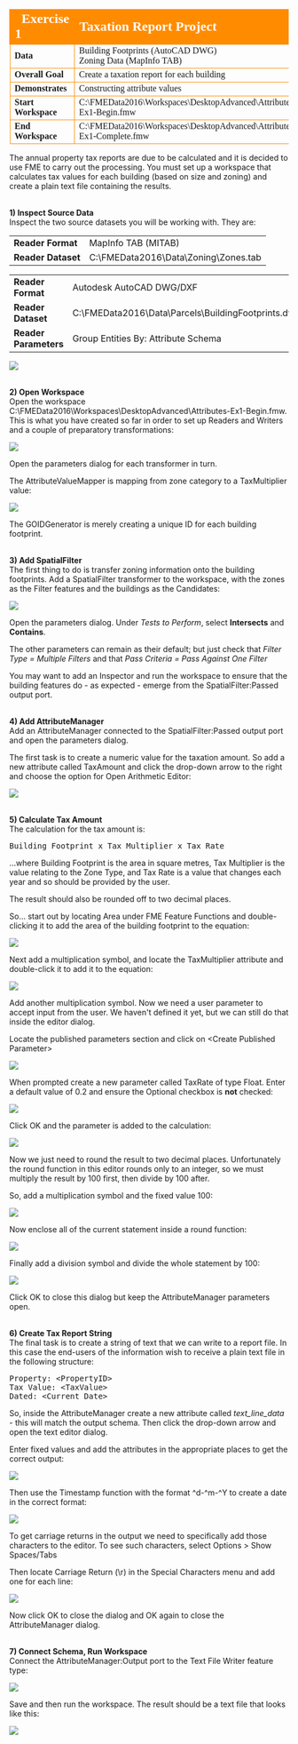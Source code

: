 <!--Exercise Section-->
<!--NB: In GitBook world we don't give a number to exercises-->

<table style="border-spacing: 0px;border-collapse: collapse;font-family:serif">
<tr>
<td style="vertical-align:middle;background-color:darkorange;border: 2px solid darkorange">
<i class="fa fa-cogs fa-lg fa-pull-left fa-fw" style="color:white;padding-right: 12px;vertical-align:text-top"></i>
<span style="color:white;font-size:x-large;font-weight: bold">Exercise 1</span>
</td>
<td style="border: 2px solid darkorange;background-color:darkorange;color:white">
<span style="color:white;font-size:x-large;font-weight: bold">Taxation Report Project</span>
</td>
</tr>

<tr>
<td style="border: 1px solid darkorange; font-weight: bold">Data</td>
<td style="border: 1px solid darkorange">Building Footprints (AutoCAD DWG)<br>Zoning Data (MapInfo TAB)</td>
</tr>

<tr>
<td style="border: 1px solid darkorange; font-weight: bold">Overall Goal</td>
<td style="border: 1px solid darkorange">Create a taxation report for each building</td>
</tr>

<tr>
<td style="border: 1px solid darkorange; font-weight: bold">Demonstrates</td>
<td style="border: 1px solid darkorange">Constructing attribute values</td>
</tr>

<tr>
<td style="border: 1px solid darkorange; font-weight: bold">Start Workspace</td>
<td style="border: 1px solid darkorange">C:\FMEData2016\Workspaces\DesktopAdvanced\Attributes-Ex1-Begin.fmw</td>
</tr>

<tr>
<td style="border: 1px solid darkorange; font-weight: bold">End Workspace</td>
<td style="border: 1px solid darkorange">C:\FMEData2016\Workspaces\DesktopAdvanced\Attributes-Ex1-Complete.fmw</td>
</tr>

</table>

The annual property tax reports are due to be calculated and it is decided to use FME to carry out the processing. You must set up a workspace that calculates tax values for each building (based on size and zoning) and create a plain text file containing the results.


<br>**1) Inspect Source Data**
<br>Inspect the two source datasets you will be working with. They are:

<table style="border: 0px">

<tr>
<td style="font-weight: bold">Reader Format</td>
<td style="">MapInfo TAB (MITAB)</td>
</tr>

<tr>
<td style="font-weight: bold">Reader Dataset</td>
<td style="">C:\FMEData2016\Data\Zoning\Zones.tab</td>
</tr>

</table>

<table style="border: 0px">

<tr>
<td style="font-weight: bold">Reader Format</td>
<td style="">Autodesk AutoCAD DWG/DXF</td>
</tr>

<tr>
<td style="font-weight: bold">Reader Dataset</td>
<td style="">C:\FMEData2016\Data\Parcels\BuildingFootprints.dwg</td>
</tr>

<tr>
<td style="font-weight: bold">Reader Parameters</td>
<td style="">Group Entities By: Attribute Schema</td>
</tr>

</table>

![](./Images/Img5.65.Ex1.InitialDatapng.png)


<br>**2) Open Workspace**
<br>Open the workspace C:\FMEData2016\Workspaces\DesktopAdvanced\Attributes-Ex1-Begin.fmw. This is what you have created so far in order to set up Readers and Writers and a couple of preparatory transformations:

![](./Images/Img5.64.Ex1.InitialWorkspace.png)

Open the parameters dialog for each transformer in turn.

The AttributeValueMapper is mapping from zone category to a TaxMultiplier value:

![](./Images/Img5.66.Ex1.AttributeValueMapperParams.png)

The GOIDGenerator is merely creating a unique ID for each building footprint.



<br>**3) Add SpatialFilter**
<br>The first thing to do is transfer zoning information onto the building footprints. Add a SpatialFilter transformer to the workspace, with the zones as the Filter features and the buildings as the Candidates:

![](./Images/Img5.67.Ex1.SpatialFilterOnCanvas.png)

Open the parameters dialog. Under *Tests to Perform*, select **Intersects** and **Contains**.

The other parameters can remain as their default; but just check that *Filter Type = Multiple Filters* and that *Pass Criteria = Pass Against One Filter*

You may want to add an Inspector and run the workspace to ensure that the building features do - as expected - emerge from the SpatialFilter:Passed output port.


<br>**4) Add AttributeManager**
<br>Add an AttributeManager connected to the SpatialFilter:Passed output port and open the parameters dialog.

The first task is to create a numeric value for the taxation amount. So add a new attribute called TaxAmount and click the drop-down arrow to the right and choose the option for Open Arithmetic Editor:

![](./Images/Img5.68.Ex1.OpenArithmeticEditorOption.png)


<br>**5) Calculate Tax Amount**
<br>The calculation for the tax amount is:

<pre>
Building Footprint x Tax Multiplier x Tax Rate
</pre>

...where Building Footprint is the area in square metres, Tax Multiplier is the value relating to the Zone Type, and Tax Rate is a value that changes each year and so should be provided by the user.

The result should also be rounded off to two decimal places.

So... start out by locating Area under FME Feature Functions and double-clicking it to add the area of the building footprint to the equation:

![](./Images/Img5.69.Ex1.EquationAreaValue.png)

Next add a multiplication symbol, and locate the TaxMultiplier attribute and double-click it to add it to the equation:

![](./Images/Img5.70.Ex1.EquationTaxMultiplierValue.png)

Add another multiplication symbol. Now we need a user parameter to accept input from the user. We haven't defined it yet, but we can still do that inside the editor dialog.

Locate the published parameters section and click on &lt;Create Published Parameter&gt;

![](./Images/Img5.71.Ex1.EquationTaxRateValue.png)

When prompted create a new parameter called TaxRate of type Float. Enter a default value of 0.2 and ensure the Optional checkbox is **not** checked:

![](./Images/Img5.72.Ex1.TaxRateUserParam.png)

Click OK and the parameter is added to the calculation:

![](./Images/Img5.73.Ex1.EquationTaxRateValue.png)

Now we just need to round the result to two decimal places. Unfortunately the round function in this editor rounds only to an integer, so we must multiply the result by 100 first, then divide by 100 after.

So, add a multiplication symbol and the fixed value 100:

![](./Images/Img5.74.Ex1.EquationRoundingMultiplier.png)

Now enclose all of the current statement inside a round function:

![](./Images/Img5.75.Ex1.EquationRoundFunction.png)

Finally add a division symbol and divide the whole statement by 100:

![](./Images/Img5.76.Ex1.EquationRoundingDivider.png)

Click OK to close this dialog but keep the AttributeManager parameters open.


<br>**6) Create Tax Report String**
<br>The final task is to create a string of text that we can write to a report file. In this case the end-users of the information wish to receive a plain text file in the following structure:

<pre>
Property: &lt;PropertyID&gt;
Tax Value: &lt;TaxValue&gt;
Dated: &lt;Current Date&gt;
</pre>

So, inside the AttributeManager create a new attribute called *text&#95;line&#95;data* - this will match the output schema. Then click the drop-down arrow and open the text editor dialog.

Enter fixed values and add the attributes in the appropriate places to get the correct output:

![](./Images/Img5.80.Ex1.StringCreationInitial.png)

Then use the Timestamp function with the format ^d-^m-^Y to create a date in the correct format:

![](./Images/Img5.77.Ex1.StringCreationInitial.png)

To get carriage returns in the output we need to specifically add those characters to the editor. To see such characters, select Options &gt; Show Spaces/Tabs

Then locate Carriage Return (\r) in the Special Characters menu and add one for each line:

![](./Images/Img5.78.Ex1.StringCreationCarriageReturn.png)

Now click OK to close the dialog and OK again to close the AttributeManager dialog.


<br>**7) Connect Schema, Run Workspace**
<br>Connect the AttributeManager:Output port to the Text File Writer feature type:

![](./Images/Img5.79.Ex1.MappedSchema.png)

Save and then run the workspace. The result should be a text file that looks like this:

![](./Images/Img5.81.Ex1.FinalOutput.png)